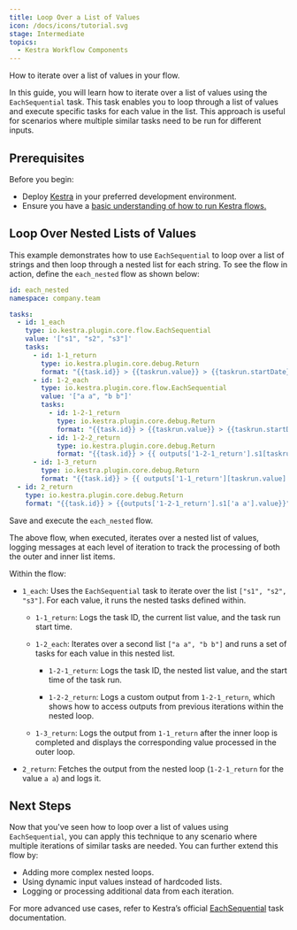 ```yaml
---
title: Loop Over a List of Values
icon: /docs/icons/tutorial.svg
stage: Intermediate
topics:
  - Kestra Workflow Components
---
```


How to iterate over a list of values in your flow.

In this guide, you will learn how to iterate over a list of values using the  `EachSequential` task. This task enables you to loop through a list of values and execute specific tasks for each value in the list. This approach is useful for scenarios where multiple similar tasks need to be run for different inputs.

## Prerequisites

Before you begin:

- Deploy [Kestra](../02.installation/index.md) in your preferred development environment.
- Ensure you have a [basic understanding of how to run Kestra flows.](../01.getting-started/03.tutorial.md)
  
## Loop Over Nested Lists of Values

This example demonstrates how to use `EachSequential` to loop over a list of strings and then loop through a nested list for each string. To see the flow in action, define the `each_nested` flow as shown below:

```yaml
id: each_nested
namespace: company.team

tasks:
  - id: 1_each
    type: io.kestra.plugin.core.flow.EachSequential
    value: '["s1", "s2", "s3"]'
    tasks:
      - id: 1-1_return
        type: io.kestra.plugin.core.debug.Return
        format: "{{task.id}} > {{taskrun.value}} > {{taskrun.startDate}}"
      - id: 1-2_each
        type: io.kestra.plugin.core.flow.EachSequential
        value: '["a a", "b b"]'
        tasks:
          - id: 1-2-1_return
            type: io.kestra.plugin.core.debug.Return
            format: "{{task.id}} > {{taskrun.value}} > {{taskrun.startDate}}"
          - id: 1-2-2_return
            type: io.kestra.plugin.core.debug.Return
            format: "{{task.id}} > {{ outputs['1-2-1_return'].s1[taskrun.value].value }} >> get {{ outputs['1-2-1_return']['s1'][taskrun.value].value }} > {{taskrun.startDate}}"
      - id: 1-3_return
        type: io.kestra.plugin.core.debug.Return
        format: "{{task.id}} > {{ outputs['1-1_return'][taskrun.value].value }} > {{taskrun.startDate}}"
  - id: 2_return
    type: io.kestra.plugin.core.debug.Return
    format: "{{task.id}} > {{outputs['1-2-1_return'].s1['a a'].value}}"
```

Save and execute the `each_nested` flow.

The above flow, when executed, iterates over a nested list of values, logging messages at each level of iteration to track the processing of both the outer and inner list items.

Within the flow:

- `1_each`: Uses the `EachSequential` task to iterate over the list `["s1", "s2", "s3"]`. For each value, it runs the nested tasks defined within.
  
  - `1-1_return`: Logs the task ID, the current list value, and the task run start time.
  
  - `1-2_each`: Iterates over a second list `["a a", "b b"]` and runs a set of tasks for each value in this nested list.
    
    - `1-2-1_return`: Logs the task ID, the nested list value, and the start time of the task run.
    
    - `1-2-2_return`: Logs a custom output from `1-2-1_return`, which shows how to access outputs from previous iterations within the nested loop.

  - `1-3_return`: Logs the output from `1-1_return` after the inner loop is completed and displays the corresponding value processed in the outer loop.

- `2_return`: Fetches the output from the nested loop (`1-2-1_return` for the value `a a`) and logs it.


## Next Steps

Now that you've seen how to loop over a list of values using `EachSequential`, you can apply this technique to any scenario where multiple iterations of similar tasks are needed. You can further extend this flow by:
- Adding more complex nested loops.
- Using dynamic input values instead of hardcoded lists.
- Logging or processing additional data from each iteration.

For more advanced use cases, refer to Kestra’s official [EachSequential](https://kestra.io/plugins/core/tasks/flow/io.kestra.plugin.core.flow.eachsequential) task documentation.

